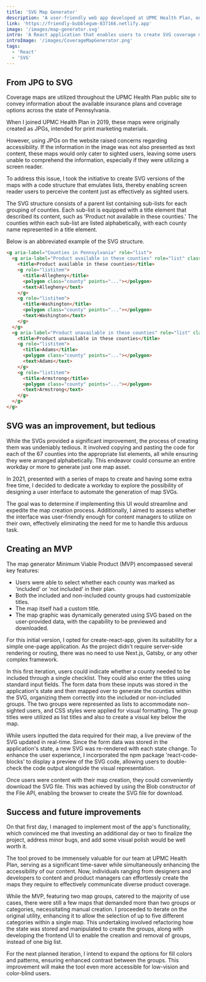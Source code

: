 ```yaml
---
title: 'SVG Map Generator'
description: 'A user-friendly web app developed at UPMC Health Plan, enabling effortless creation of SVG-based maps to communicate insurance plans and coverage options across Pennsylvania. Its iterative development provided multi-category support, increased accessibility, and time-saving benefits for designers, product managers, and more.'
link: 'https://friendly-bubblegum-837166.netlify.app'
image: '/images/map-generator.svg'
intro: 'A React application that enables users to create SVG coverage maps by marking counties as "included" or "not included", along with customizable titles. Its intuitive interface and iterative improvements made it a valuable time-saving tool for various team members, while  enhancing accessibility for all users.'
introImage: '/images/CoverageMapGenerator.png'
tags:
  - 'React'
  - 'SVG'
---
```


## From JPG to SVG

Coverage maps are utilized throughout the UPMC Health Plan public site to convey information about the available insurance plans and coverage options across the state of Pennsylvania.

When I joined UPMC Health Plan in 2019, these maps were originally created as JPGs, intended for print marketing materials.

However, using JPGs on the website raised concerns regarding accessibility. If the information in the image was not also presented as text content, these maps would only cater to sighted users, leaving some users unable to comprehend the information, especially if they were utilizing a screen reader.

To address this issue, I took the initiative to create SVG versions of the maps with a code structure that emulates lists, thereby enabling screen reader users to perceive the content just as effectively as sighted users.

The SVG structure consists of a parent list containing sub-lists for each grouping of counties. Each sub-list is equipped with a title element that described its content, such as 'Product not available in these counties.' The counties within each sub-list are listed alphabetically, with each county name represented in a title element.

Below is an abbreviated example of the SVG structure.

```html
<g aria-label="Counties in Pennsylvania" role="list">
  <g aria-label="Product available in these counties" role="list" class="map-0">
    <title>Product available in these counties</title>
    <g role="listitem">
      <title>Allegheny</title>
      <polygon class="county" points="..."></polygon>
      <text>Allegheny</text>
    </g>
    <g role="listitem">
      <title>Washington</title>
      <polygon class="county" points="..."></polygon>
      <text>Washington</text>
    </g>
  </g>
  <g aria-label="Product unavailable in these counties" role="list" class="map-not-included">
    <title>Product unavailable in these counties</title>
    <g role="listitem">
      <title>Adams</title>
      <polygon class="county" points="..."></polygon>
      <text>Adams</text>
    </g>
    <g role="listitem">
      <title>Armstrong</title>
      <polygon class="county" points="..."></polygon>
      <text>Armstrong</text>
    </g>
  </g>
</g>
```

<!-- <p class="codepen" data-height="300" data-default-tab="html" data-slug-hash="ZEmwLYP" data-user="maxleee" style="height: 300px; box-sizing: border-box; display: flex; align-items: center; justify-content: center; border: 2px solid; margin: 1em 0; padding: 1em;">
  <span>See the Pen <a href="https://codepen.io/maxleee/pen/ZEmwLYP">
  SVG Map Syntax</a> by Max (<a href="https://codepen.io/maxleee">@maxleee</a>)
  on <a href="https://codepen.io">CodePen</a>.</span>
</p>
<script async src="https://cpwebassets.codepen.io/assets/embed/ei.js"></script> -->

## SVG was an improvement, but tedious

While the SVGs provided a significant improvement, the process of creating them was undeniably tedious. It involved copying and pasting the code for each of the 67 counties into the appropriate list elements, all while ensuring they were arranged alphabetically. This endeavor could consume an entire workday or more to generate just one map asset.

In 2021, presented with a series of maps to create and having some extra free time, I decided to dedicate a workday to explore the possibility of designing a user interface to automate the generation of map SVGs.

The goal was to determine if implementing this UI would streamline and expedite the map creation process. Additionally, I aimed to assess whether the interface was user-friendly enough for content managers to utilize on their own, effectively eliminating the need for me to handle this arduous task.

## Creating an MVP

The map generator Minimum Viable Product (MVP) encompassed several key features:

- Users were able to select whether each county was marked as 'included' or 'not included' in their plan.
- Both the included and non-included county groups had customizable titles.
- The map itself had a custom title.
- The map graphic was dynamically generated using SVG based on the user-provided data, with the capability to be previewed and downloaded.

For this initial version, I opted for create-react-app, given its suitability for a simple one-page application. As the project didn't require server-side rendering or routing, there was no need to use Next.js, Gatsby, or any other complex framework.

In this first iteration, users could indicate whether a county needed to be included through a single checklist. They could also enter the titles using standard input fields. The form data from these inputs was stored in the application's state and then mapped over to generate the counties within the SVG, organizing them correctly into the included or non-included groups. The two groups were represented as lists to accommodate non-sighted users, and CSS styles were applied for visual formatting. The group titles were utilized as list titles and also to create a visual key below the map.

While users inputted the data required for their map, a live preview of the SVG updated in real-time. Since the form data was stored in the application's state, a new SVG was re-rendered with each state change. To enhance the user experience, I incorporated the npm package 'react-code-blocks' to display a preview of the SVG code, allowing users to double-check the code output alongside the visual representation.

Once users were content with their map creation, they could conveniently download the SVG file. This was achieved by using the Blob constructor of the File API, enabling the browser to create the SVG file for download.

## Success and future improvements

On that first day, I managed to implement most of the app's functionality, which convinced me that investing an additional day or two to finalize the project, address minor bugs, and add some visual polish would be well worth it.

The tool proved to be immensely valuable for our team at UPMC Health Plan, serving as a significant time-saver while simultaneously enhancing the accessibility of our content. Now, individuals ranging from designers and developers to content and product managers can effortlessly create the maps they require to effectively communicate diverse product coverage.

While the MVP, featuring two map groups, catered to the majority of use cases, there were still a few maps that demanded more than two groups or categories, necessitating manual creation. I proceeded to iterate on the original utility, enhancing it to allow the selection of up to five different categories within a single map. This undertaking involved refactoring how the state was stored and manipulated to create the groups, along with developing the frontend UI to enable the creation and removal of groups, instead of one big list.

For the next planned iteration, I intend to expand the options for fill colors and patterns, ensuring enhanced contrast between the groups. This improvement will make the tool even more accessible for low-vision and color-blind users.
